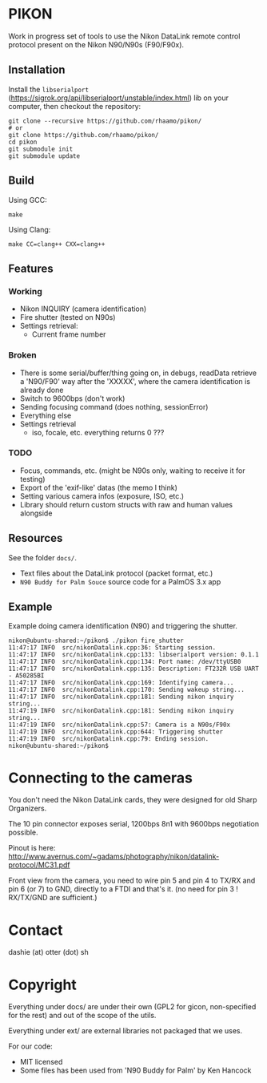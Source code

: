 # PIKON

Work in progress set of tools to use the Nikon DataLink remote control protocol present on the Nikon N90/N90s (F90/F90x).

## Installation

Install the `libserialport` (https://sigrok.org/api/libserialport/unstable/index.html) lib on your computer, then checkout the repository:

```
git clone --recursive https://github.com/rhaamo/pikon/
# or
git clone https://github.com/rhaamo/pikon/
cd pikon
git submodule init
git submodule update
```

## Build

Using GCC:
```
make
```

Using Clang:
```
make CC=clang++ CXX=clang++
```

## Features
### Working

- Nikon INQUIRY (camera identification)
- Fire shutter (tested on N90s)
- Settings retrieval:
  - Current frame number

### Broken
- There is some serial/buffer/thing going on, in debugs, readData retrieve a 'N90/F90' way after the 'XXXXX', where the camera identification is already done
- Switch to 9600bps (don't work)
- Sending focusing command (does nothing, sessionError)
- Everything else
- Settings retrieval
  - iso, focale, etc. everything returns 0 ???

### TODO
- Focus, commands, etc. (might be N90s only, waiting to receive it for testing)
- Export of the 'exif-like' datas (the memo I think)
- Setting various camera infos (exposure, ISO, etc.)
- Library should return custom structs with raw and human values alongside

## Resources

See the folder `docs/`.
- Text files about the DataLink protocol (packet format, etc.)
- `N90 Buddy for Palm Souce` source code for a PalmOS 3.x app

## Example

Example doing camera identification (N90) and triggering the shutter.

```
nikon@ubuntu-shared:~/pikon$ ./pikon fire_shutter
11:47:17 INFO  src/nikonDatalink.cpp:36: Starting session.
11:47:17 INFO  src/nikonDatalink.cpp:133: libserialport version: 0.1.1
11:47:17 INFO  src/nikonDatalink.cpp:134: Port name: /dev/ttyUSB0
11:47:17 INFO  src/nikonDatalink.cpp:135: Description: FT232R USB UART - A50285BI
11:47:17 INFO  src/nikonDatalink.cpp:169: Identifying camera...
11:47:17 INFO  src/nikonDatalink.cpp:170: Sending wakeup string...
11:47:17 INFO  src/nikonDatalink.cpp:181: Sending nikon inquiry string...
11:47:19 INFO  src/nikonDatalink.cpp:181: Sending nikon inquiry string...
11:47:19 INFO  src/nikonDatalink.cpp:57: Camera is a N90s/F90x
11:47:19 INFO  src/nikonDatalink.cpp:644: Triggering shutter
11:47:19 INFO  src/nikonDatalink.cpp:79: Ending session.
nikon@ubuntu-shared:~/pikon$
```

# Connecting to the cameras

You don't need the Nikon DataLink cards, they were designed for old Sharp Organizers.

The 10 pin connector exposes serial, 1200bps 8n1 with 9600bps negotiation possible.

Pinout is here: http://www.avernus.com/~gadams/photography/nikon/datalink-protocol/MC31.pdf

Front view from the camera, you need to wire pin 5 and pin 4 to TX/RX and pin 6 (or 7) to GND, directly to a FTDI and that's it. (no need for pin 3 ! RX/TX/GND are sufficient.)

# Contact
dashie (at) otter (dot) sh

# Copyright

Everything under docs/ are under their own (GPL2 for gicon, non-specified for the rest) and out of the scope of the utils.

Everything under ext/ are external libraries not packaged that we uses.

For our code:
- MIT licensed
- Some files has been used from 'N90 Buddy for Palm' by Ken Hancock
